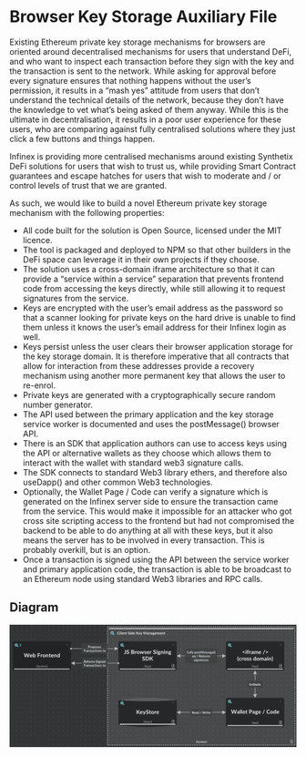 # Browser Key Storage Auxiliary File

Existing Ethereum private key storage mechanisms for browsers are oriented around decentralised mechanisms for users that understand DeFi, and who want to inspect each transaction before they sign with the key and the transaction is sent to the network. While asking for approval before every signature ensures that nothing happens without the user’s permission, it results in a “mash yes” attitude from users that don’t understand the technical details of the network, because they don’t have the knowledge to vet what’s being asked of them anyway. While this is the ultimate in decentralisation, it results in a poor user experience for these users, who are comparing against fully centralised solutions where they just click a few buttons and things happen.

Infinex is providing more centralised mechanisms around existing Synthetix DeFi solutions for users that wish to trust us, while providing Smart Contract guarantees and escape hatches for users that wish to moderate and / or control levels of trust that we are granted. 

As such, we would like to build a novel Ethereum private key storage mechanism with the following properties:

- All code built for the solution is Open Source, licensed under the MIT licence.
- The tool is packaged and deployed to NPM so that other builders in the DeFi space can leverage it in their own projects if they choose.
- The solution uses a cross-domain iframe architecture so that it can provide a “service within a service” separation that prevents frontend code from accessing the keys directly, while still allowing it to request signatures from the service.
- Keys are encrypted with the user’s email address as the password so that a scanner looking for private keys on the hard drive is unable to find them unless it knows the user’s email address for their Infinex login as well.
- Keys persist unless the user clears their browser application storage for the key storage domain. It is therefore imperative that all contracts that allow for interaction from these addresses provide a recovery mechanism using another more permanent key that allows the user to re-enrol.
- Private keys are generated with a cryptographically secure random number generator.
- The API used between the primary application and the key storage service worker is documented and uses the postMessage() browser API.
- There is an SDK that application authors can use to access keys using the API or alternative wallets as they choose which allows them to interact with the wallet with standard web3 signature calls.
- The SDK connects to standard Web3 library ethers, and therefore also useDapp() and other common Web3 technologies.
- Optionally, the Wallet Page / Code can verify a signature which is generated on the Infinex server side to ensure the transaction came from the service. This would make it impossible for an attacker who got cross site scripting access to the frontend but had not compromised the backend to be able to do anything at all with these keys, but it also means the server has to be involved in every transaction. This is probably overkill, but is an option.
- Once a transaction is signed using the API between the service worker and primary application code, the transaction is able to be broadcast to an Ethereum node using standard Web3 libraries and RPC calls.

## Diagram

![bks](xip2-bks.png)
